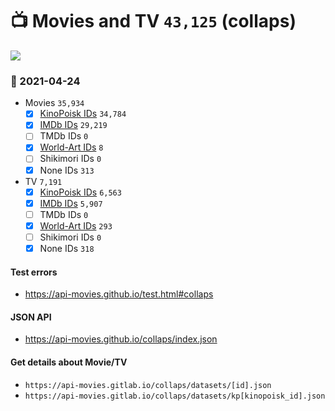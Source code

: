 # :tv: Movies and TV `43,125` (collaps)

<a href="https://API-Movies.github.io"><img src="https://API-Movies.github.io/banner.png?cache"></a>

### :date: 2021-04-24
- Movies `35,934`
  - [x] <a href="https://API-Movies.github.io/collaps/movie_kinopoisk_ids.json">KinoPoisk IDs</a> `34,784`
  - [x] <a href="https://API-Movies.github.io/collaps/movie_imdb_ids.json">IMDb IDs</a> `29,219`
  - [ ] TMDb IDs `0`
  - [x] <a href="https://API-Movies.github.io/collaps/movie_world_art_ids.json">World-Art IDs</a> `8`
  - [ ] Shikimori IDs `0`
  - [x] None IDs `313`
- TV `7,191`
  - [x] <a href="https://API-Movies.github.io/collaps/tv_kinopoisk_ids.json">KinoPoisk IDs</a> `6,563`
  - [x] <a href="https://API-Movies.github.io/collaps/tv_imdb_ids.json">IMDb IDs</a> `5,907`
  - [ ] TMDb IDs `0`
  - [x] <a href="https://API-Movies.github.io/collaps/tv_world_art_ids.json">World-Art IDs</a> `293`
  - [ ] Shikimori IDs `0`
  - [x] None IDs `318`
#### Test errors
- <a href='https://api-movies.github.io/test.html#collaps'>https://api-movies.github.io/test.html#collaps</a>
#### JSON API
- <a href='https://api-movies.github.io/collaps/index.json'>https://api-movies.github.io/collaps/index.json</a>
#### Get details about Movie/TV
- `https://api-movies.gitlab.io/collaps/datasets/[id].json`
- `https://api-movies.gitlab.io/collaps/datasets/kp[kinopoisk_id].json`
